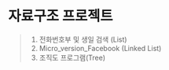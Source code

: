 # **자료구조 프로젝트**
> 1. 전화번호부 및 생일 검색 (List)
> 2. Micro_version_Facebook (Linked List)
> 3. 조직도 프로그램(Tree)
